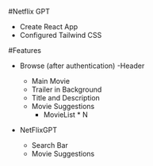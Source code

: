 #Netflix GPT

- Create React App
- Configured Tailwind CSS

#Features

- Browse (after authentication)
  -Header

  - Main Movie
  - Trailer in Background
  - Title and Description
  - Movie Suggestions
    - MovieList \* N

- NetFlixGPT
  - Search Bar
  - Movie Suggestions
